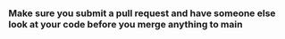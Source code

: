 ### Make sure you submit a pull request and have someone else look at your code before you merge anything to main
